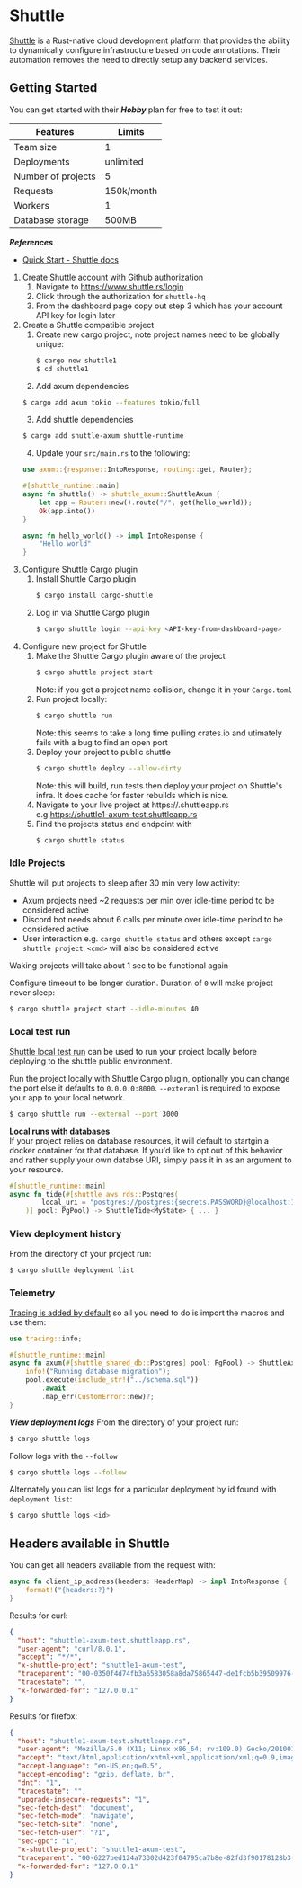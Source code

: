 # Shuttle
[Shuttle](https://www.shuttle.rs/) is a Rust-native cloud development platform that provides the 
ability to dynamically configure infrastructure based on code annotations. Their automation removes 
the need to directly setup any backend services.

## Getting Started
You can get started with their ***Hobby*** plan for free to test it out:

| Features           | Limits      |
| ------------------ | ----------- |
| Team size          |      1      |
| Deployments        |  unlimited  |
| Number of projects |      5      |
| Requests           | 150k/month  |
| Workers            |      1      |
| Database storage   |    500MB    |

***References***
* [Quick Start - Shuttle docs](https://docs.shuttle.rs/introduction/quick-start)

1. Create Shuttle account with Github authorization
   1. Navigate to https://www.shuttle.rs/login
   2. Click through the authorization for `shuttle-hq`
   3. From the dashboard page copy out step 3 which has your account API key for login later
2. Create a Shuttle compatible project
   1. Create new cargo project, note project names need to be globally unique:
      ```bash
      $ cargo new shuttle1
      $ cd shuttle1
      ```
    2. Add axum dependencies
      ```bash
      $ cargo add axum tokio --features tokio/full
      ```
    3. Add shuttle dependencies
      ```bash
      $ cargo add shuttle-axum shuttle-runtime
      ```
    4. Update your `src/main.rs` to the following:
      ```rust
      use axum::{response::IntoResponse, routing::get, Router};
      
      #[shuttle_runtime::main]
      async fn shuttle() -> shuttle_axum::ShuttleAxum {
          let app = Router::new().route("/", get(hello_world));
          Ok(app.into())
      }
      
      async fn hello_world() -> impl IntoResponse {
          "Hello world"
      }
      ```
3. Configure Shuttle Cargo plugin
   1. Install Shuttle Cargo plugin
      ```bash
      $ cargo install cargo-shuttle
      ```
   2. Log in via Shuttle Cargo plugin
      ```bash
      $ cargo shuttle login --api-key <API-key-from-dashboard-page>
      ```
4. Configure new project for Shuttle
   1. Make the Shuttle Cargo plugin aware of the project
      ```bash
      $ cargo shuttle project start
      ```
      Note: if you get a project name collision, change it in your `Cargo.toml`
   2. Run project locally:
      ```bash
      $ cargo shuttle run
      ```
      Note: this seems to take a long time pulling crates.io and utimately fails with a bug to find an open port
   3. Deploy your project to public shuttle
      ```bash
      $ cargo shuttle deploy --allow-dirty
      ```
      Note: this will build, run tests then deploy your project on Shuttle's infra. It does cache for 
      faster rebuilds which is nice.
   4. Navigate to your live project at https://<project-name>.shuttleapp.rs  
      e.g.https://shuttle1-axum-test.shuttleapp.rs
   5. Find the projects status and endpoint with
      ```bash
      $ cargo shuttle status
      ```

### Idle Projects
Shuttle will put projects to sleep after 30 min very low activity:
* Axum projects need ~2 requests per min over idle-time period to be considered active
* Discord bot needs about 6 calls per minute over idle-time period to be considered active
* User interaction e.g. `cargo shuttle status` and others except `cargo shuttle project <cmd>` will 
also be considered active

Waking projects will take about 1 sec to be functional again

Configure timeout to be longer duration. Duration of `0` will make project never sleep:
```bash
$ cargo shuttle project start --idle-minutes 40
```

### Local test run
[Shuttle local test run](https://docs.shuttle.rs/introduction/local-run) can be used to run your 
project locally before deploying to the shuttle public environment.

Run the project locally with Shuttle Cargo plugin, optionally you can change the port else it 
defaults to `0.0.0.0:8000`. `--exteranl` is required to expose your app to your local network.
```bash
$ cargo shuttle run --external --port 3000
```

**Local runs with databases**  
If your project relies on database resources, it will default to startgin a docker container for that 
database. If you'd like to opt out of this behavior and rather supply your own databse URI, simply 
pass it in as an argument to your resource.

```rust
#[shuttle_runtime::main]
async fn tide(#[shuttle_aws_rds::Postgres(
        local_uri = "postgres://postgres:{secrets.PASSWORD}@localhost:16695/postgres"
    )] pool: PgPool) -> ShuttleTide<MyState> { ... }
```

### View deployment history
From the directory of your project run:

```bash
$ cargo shuttle deployment list
```

### Telemetry
[Tracing is added by default](https://docs.shuttle.rs/introduction/telemetry) so all you need to do 
is import the macros and use them:
```rust
use tracing::info;

#[shuttle_runtime::main]
async fn axum(#[shuttle_shared_db::Postgres] pool: PgPool) -> ShuttleAxum { 
    info!("Running database migration");
    pool.execute(include_str!("../schema.sql"))
        .await
        .map_err(CustomError::new)?;
}
```

***View deployment logs***
From the directory of your project run:
```bash
$ cargo shuttle logs
```

Follow logs with the `--follow`
```bash
$ cargo shuttle logs --follow
```

Alternately you can list logs for a particular deployment by id found with `deployment list`:
```bash
$ cargo shuttle logs <id>
```

## Headers available in Shuttle
You can get all headers available from the request with:
```rust
async fn client_ip_address(headers: HeaderMap) -> impl IntoResponse {
    format!("{headers:?}")
}
```

Results for curl:
```json
{
  "host": "shuttle1-axum-test.shuttleapp.rs",
  "user-agent": "curl/8.0.1",
  "accept": "*/*",
  "x-shuttle-project": "shuttle1-axum-test",
  "traceparent": "00-0350f4d74fb3a6583058a8da75865447-de1fcb5b39509976-01",
  "tracestate": "",
  "x-forwarded-for": "127.0.0.1"
}
```

Results for firefox:
```json
{
  "host": "shuttle1-axum-test.shuttleapp.rs",
  "user-agent": "Mozilla/5.0 (X11; Linux x86_64; rv:109.0) Gecko/20100101 Firefox/109.0",
  "accept": "text/html,application/xhtml+xml,application/xml;q=0.9,image/avif,image/webp,*/*;q=0.8",
  "accept-language": "en-US,en;q=0.5",
  "accept-encoding": "gzip, deflate, br",
  "dnt": "1",
  "tracestate": "",
  "upgrade-insecure-requests": "1",
  "sec-fetch-dest": "document",
  "sec-fetch-mode": "navigate",
  "sec-fetch-site": "none",
  "sec-fetch-user": "?1",
  "sec-gpc": "1",
  "x-shuttle-project": "shuttle1-axum-test",
  "traceparent": "00-6227bed124a73302d423f04795ca7b8e-82fd3f90178128b3-01",
  "x-forwarded-for": "127.0.0.1"
}
```
